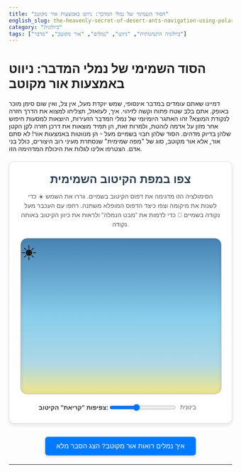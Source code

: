 ```yaml
---
title: "הסוד השמימי של נמלי המדבר: ניווט באמצעות אור מקוטב"
english_slug: the-heavenly-secret-of-desert-ants-navigation-using-polarized-light
category: "ביולוגיה"
tags: ["ביולוגיה התנהגותית", "ניווט", "נמלים", "אור מקוטב", "מדבר"]
---
```

# הסוד השמימי של נמלי המדבר: ניווט באמצעות אור מקוטב

דמיינו שאתם עומדים במדבר אינסופי, שמש יוקדת מעל, אין צל, ואין שום סימן מוכר באופק. אתם בלב שטח פתוח וקשה לזיהוי. איך, לעזאזל, תצליחו למצוא את הדרך חזרה לנקודת המוצא? זהו האתגר היומיומי של נמלי המדבר הזעירות, היוצאות למסעות חיפוש אחר מזון על אדמה לוהטת, ולמרות זאת, הן תמיד מוצאות את דרכן חזרה לקן הקטן שלהן בדיוק מדהים. הסוד שלהן חבוי בשמיים מעל - הן מנווטות באמצעות אור! לא סתם אור, אלא אור מקוטב, סוג של "מפה שמימית" שנסתרת מעיני רוב היצורים, כולל בני אדם. הצטרפו אלינו לגלות את היכולת המדהימה הזו.

<div id="ant-navigation-app">
    <h2 class="app-title">צפו במפת הקיטוב השמימית</h2>
    <p class="app-description">
        הסימולציה הזו מדגימה את דפוס הקיטוב בשמיים. גררו את השמש ☀️ כדי לשנות את מיקומה וצפו כיצד הדפוס המופלא משתנה. רחפו עם העכבר מעל נקודה בשמיים 🐜 כדי לדמות את "מבט הנמלה" ולראות את כיוון הקיטוב באותה נקודה.
    </p>
    <div class="sky-container">
        <canvas id="sky-canvas"></canvas>
        <div id="sun">☀️</div> <!-- Using emoji for visual appeal -->
        <div id="ant-eye-indicator" style="display: none;">🐜</div>
        <div id="polarization-info" style="display: none;"></div>
    </div>
    <div class="controls">
        <label for="polarization-density" class="control-label">צפיפות "קריאת" הקיטוב:</label>
        <input type="range" id="polarization-density" min="20" max="120" value="60">
        <span class="control-value">בינונית</span>
    </div>
</div>

<style>
    #ant-navigation-app {
        font-family: 'Arial', sans-serif; /* Use a common, clear font */
        margin: 20px auto; /* Center the app */
        padding: 25px;
        border: 1px solid #e0e0e0;
        border-radius: 12px; /* More rounded corners */
        background-color: #ffffff; /* White background */
        text-align: center;
        box-shadow: 0 4px 8px rgba(0, 0, 0, 0.1); /* Subtle shadow */
        max-width: 650px; /* Max width for better readability */
    }

    .app-title {
        color: #2c3e50; /* Darker blue-grey */
        margin-top: 0;
        margin-bottom: 10px;
        font-size: 1.8em;
    }

    .app-description {
        color: #555;
        font-size: 1em;
        margin-bottom: 20px;
        line-height: 1.5;
    }

    .sky-container {
        position: relative;
        width: 100%;
        max-width: 600px; /* Match app max-width consideration */
        height: 350px; /* Slightly taller sky */
        margin: 20px auto;
        background: linear-gradient(to bottom, #4682B4 0%, #87CEEB 50%, #ADD8E6 80%, #F0E68C 100%); /* More complex, appealing gradient */
        border-radius: 15px; /* More rounded sky container */
        overflow: hidden;
        cursor: grab; /* Indicate draggable */
        border: 1px solid #c0c0c0;
        box-shadow: inset 0 0 10px rgba(0,0,0,0.1); /* Inner shadow */
        transition: transform 0.3s ease; /* Smooth transition on hover/drag */
    }

    .sky-container:hover {
         transform: scale(1.01); /* Slight hover effect */
    }

    .sky-container.dragging {
        cursor: grabbing;
        transform: scale(1.01); /* Keep effect while dragging */
    }

    #sky-canvas {
        position: absolute;
        top: 0;
        left: 0;
        width: 100%;
        height: 100%;
        z-index: 1; /* Below sun and ant eye */
        opacity: 0.7; /* Make pattern slightly transparent */
    }

    #sun {
        position: absolute;
        font-size: 40px; /* Emoji size */
        cursor: grab;
        z-index: 10;
        user-select: none; /* Prevent text selection */
        transition: left 0.3s ease-out, top 0.3s ease-out; /* Smooth movement */
    }

    #sun.dragging {
         cursor: grabbing;
    }

    #ant-eye-indicator {
        position: absolute;
        font-size: 28px;
        text-align: center;
        cursor: pointer;
        z-index: 20;
        pointer-events: none; /* Does not block clicks on canvas */
        transition: left 0.1s ease-out, top 0.1s ease-out; /* Smooth follow */
        text-shadow: 0 0 5px rgba(255, 255, 255, 0.5); /* Subtle glow */
    }

    #polarization-info {
        position: absolute;
        bottom: 15px;
        left: 15px;
        background-color: rgba(255, 255, 255, 0.95); /* More opaque background */
        padding: 8px 12px;
        border-radius: 6px;
        font-size: 0.9em;
        color: #333;
        z-index: 30;
        pointer-events: none;
        min-width: 150px; /* Ensure minimum width */
        text-align: right;
        box-shadow: 0 2px 5px rgba(0,0,0,0.1);
    }

    .controls {
        margin-top: 20px;
        font-size: 1em;
        color: #333;
        display: flex; /* Use flexbox for better alignment */
        justify-content: center;
        align-items: center;
    }

    .controls label {
        margin-left: 10px;
        font-weight: bold;
    }

    .controls input[type="range"] {
        flex-grow: 0; /* Don't let the slider grow */
        width: 150px; /* Fixed width for slider */
        margin-right: 10px;
        cursor: pointer;
    }

     .controls .control-value {
         min-width: 60px; /* Allocate space for the value text */
         text-align: left;
         font-size: 0.9em;
         color: #555;
     }


    #explanation-button {
        display: block;
        margin: 30px auto 20px auto; /* More space */
        padding: 12px 25px; /* Larger padding */
        font-size: 1.1em;
        cursor: pointer;
        border: none;
        border-radius: 6px; /* More rounded */
        background-color: #007bff; /* Primary blue */
        color: white;
        transition: background-color 0.3s ease, transform 0.1s ease;
        box-shadow: 0 2px 5px rgba(0,0,0,0.2);
    }

    #explanation-button:hover {
        background-color: #0056b3;
        transform: translateY(-2px); /* Slight lift effect */
    }
     #explanation-button:active {
         transform: translateY(0);
     }

    #full-explanation {
        margin-top: 20px;
        padding: 20px;
        border: 1px solid #e0e0e0;
        border-radius: 12px;
        background-color: #f8f9fa; /* Light grey background */
        text-align: right;
        display: none; /* Initially hidden */
        line-height: 1.7;
        color: #333;
    }

    #full-explanation h3 {
        color: #0056b3; /* Match button hover color */
        margin-top: 1.5em; /* More space above headings */
        margin-bottom: 0.8em;
        font-size: 1.3em;
        border-bottom: 1px solid #cce5ff; /* Subtle underline */
        padding-bottom: 5px;
    }
    #full-explanation h3:first-child {
         margin-top: 0;
    }

    #full-explanation p {
        margin-bottom: 1em;
    }

    /* Responsive adjustments */
    @media (max-width: 700px) {
        #ant-navigation-app {
            margin: 10px;
            padding: 15px;
        }
        .sky-container {
            height: 250px;
        }
        .app-title {
            font-size: 1.5em;
        }
        .app-description {
            font-size: 0.95em;
        }
        .controls {
             flex-direction: column; /* Stack controls on small screens */
             align-items: flex-end;
        }
        .controls label {
             margin-bottom: 5px;
             margin-left: 0;
        }
        .controls input[type="range"] {
             width: 100%; /* Make slider full width */
             margin-right: 0;
        }
        .controls .control-value {
             width: 100%;
             text-align: center;
             margin-top: 5px;
        }
        #explanation-button {
            padding: 10px 20px;
            font-size: 1em;
        }
         #polarization-info {
             left: 50%;
             transform: translateX(-50%);
             bottom: 5px;
             top: auto; /* Ensure it's anchored to the bottom */
         }
    }

</style>

<button id="explanation-button">איך נמלים רואות אור מקוטב? הצג הסבר מלא</button>

<div id="full-explanation">
    <h3>המדבר כאתגר ניווט בלתי נתפס</h3>
    נמלי המדבר מהסוג *Cataglyphis* הן אלופות הישרדות בסביבות קיצוניות. הן יוצאות ממחילתן התת-קרקעית אל פני השטח הלוהטים של המדבר כדי לחפש מזון מפוזר. הטמפרטורה על הקרקע יכולה לטפס עד 70 מעלות צלזיוס! שהות ארוכה מדי בחוץ היא גזר דין מוות. הן חייבות למצוא את דרכן חזרה לקן הקטנטן במהירות שיא, לעיתים לאחר מסע מפותל וארוך של עשרות ואף מאות מטרים בשטח שכולו דיונות או סלעים אחידים למראה. איך הן עושות זאת ללא GPS, ללא שובל ריח קבוע (שמתפוגג בחום הקיצוני), ולרוב ללא סימני דרך בולטים? זהו פלא ביולוגי.

    <h3>אור מקוטב: מצפן שמימי נסתר</h3>
    הסוד טמון באופן שבו הן "קוראות" את האור המגיע אליהן מהשמיים. אור השמש, כשהוא חודר לאטמוספרה, פוגע במולקולות האוויר ומתפזר. פיזור זה (פיזור ריילי, שגם גורם לשמיים להיראות כחולים) גורם לאור להפוך ל"מקוטב". משמעות הדבר היא שגלי האור מתנודדים בכיוון מועדף אחד, ולא באופן אקראי בכל הכיוונים. דמיינו חבל שאתם מניעים למעלה-למטה (קיטוב אנכי) לעומת חבל שאתם מניעים ימינה-שמאלה (קיטוב אופקי). האור המפוזר בשמיים יוצר תבנית קיטוב קבועה וצפויה ביחס למיקום השמש, מעין "מפת קיטוב" על כיפת השמיים. גם אם השמש עצמה מוסתרת חלקית (למשל מאחורי אבן או בשעת שקיעה), מפת הקיטוב הזו נשארת יציבה יחסית ומספקת מידע על כיוון השמש.

    <h3>עיני הנמלה: מפענחות את שפת האור</h3>
    כדי לנצל את המצפן השמימי הזה, נמלי המדבר מצוידות במערכת ראייה מיוחדת. בחלק העליון של כל עין מורכבת יש להן אזור קטן המכיל תאים קולטי אור (פוטורצפטורים) המסודרים בצורה ייחודית ביותר. תאים אלה "רגישים לכיוון" - הם מגיבים בעוצמה שונה לאור בהתאם לכיוון הקיטוב שלו. כל תא כזה מכוון לזיהוי קיטוב בזווית מסוימת. על ידי השוואת האותות המתקבלים ממספר תאים המכוונים לזוויות שונות, הנמלה יכולה לחשב במדויק את כיוון הקיטוב השולט באותה נקודה בשמיים. זה כאילו יש להן מצפן פנימי מובנה, המבוסס על ניתוח אור השמיים.

    <h3>ניווט לפי קיטוב: השימוש במפת השמיים</h3>
    נמלה שיוצאת מהקן יכולה "לקרוא" את כיוון הקיטוב בחלק מסוים של השמיים ולשמור על זווית קבועה ביחס אליו כדי לנוע בקו ישר מהקן. כשהיא מוצאת מזון ורוצה לחזור הביתה, היא פשוט משנה את הזווית ביחס לאותו כיוון קיטוב (או לנקודה אחרת בשמיים, תלוי באסטרטגיה המדויקת) כדי לפנות חזרה לכיוון הקן. מפת הקיטוב השמימית, הנוצרת על ידי השמש, מספקת לה כיוון אבסולוטי (צפון/דרום/מזרח/מערב יחסית למיקום השמש) גם בסביבה חסרת תוואי שטח.

    <h3>לא רק קיטוב: ארגז כלים ניווטי מגוון</h3>
    חשוב לציין שניווט באמצעות קיטוב האור אינו שיטת הניווט היחידה של נמלי המדבר. הן משלבות אותה עם יכולות נוספות שיוצרות יחד מערכת ניווט סופר-יעילה:
    *   **אינטגרציית מסלול ("מונה צעדים" פנימי):** הנמלה עוקבת אחרי מספר הצעדים שעשתה והכיוונים אליהם פנתה בדרכה החוצה, ובכך מחשבת באופן רציף את מיקומה היחסי לקן. מערכת הקיטוב מסייעת לה לשמור על כיוון ישר ולעדכן את ה"מונה" הזה.
    *   **סימני דרך חזותיים (קרובים לקן):** בסמוך לקן, שם עשויים להיות אבנים או צמחים בולטים, הן משתמשות גם בזיכרון חזותי כדי לזהות את הסביבה הקרובה ולוודא שהן הגיעו ליעד המדויק.
    *   **רמזי ריח (בסמוך מאוד לקן):** ממש ליד פתח הקן, הן עשויות להיעזר ברמזי ריח עדינים כדי למצוא את הכניסה המדויקת.
    השילוב של מנגנונים אלה מאפשר לנמלה למצוא את דרכה הביתה באמינות כמעט מוחלטת, גם לאחר מסעות ארוכים בשטח עוין.

    <h3>ללמוד מהטבע: השראה לטכנולוגיה</h3>
    המחקר המרתק על ניווט נמלי המדבר לא רק חושף בפנינו פלאים ביולוגיים, אלא גם משמש השראה לטכנולוגיה אנושית. היכולת לזהות קיטוב אור ולנצל אותו לניווט היא תחום פעיל בפיתוח, וישנם ניסיונות לבנות חיישני קיטוב שישמשו מערכות ניווט אוטונומיות, במיוחד במצבים בהם GPS אינו זמין או מדויק. זהו עוד מקרה בו הטבע הקדים את הטכנולוגיה האנושית, וממשיך לספק לנו רעיונות יצירתיים.
</div>

<script>
document.addEventListener('DOMContentLoaded', () => {
    const skyContainer = document.querySelector('.sky-container');
    const skyCanvas = document.getElementById('sky-canvas');
    const sun = document.getElementById('sun');
    const antEyeIndicator = document.getElementById('ant-eye-indicator');
    const polarizationInfo = document.getElementById('polarization-info');
    const densityInput = document.getElementById('polarization-density');
    const densityValueSpan = document.querySelector('.controls .control-value');
    const ctx = skyCanvas.getContext('2d');

    let sunDragging = false;
    // Initial sun position - slightly offset from center top
    let sunPosition = { x: skyContainer.offsetWidth / 2 + 50, y: 80 };

    // Apply initial sun position style
    sun.style.left = `${sunPosition.x}px`;
    sun.style.top = `${sunPosition.y}px`;
    sun.style.transform = 'translate(-50%, -50%)'; // Center the emoji/div

    const updateCanvasSize = () => {
        skyCanvas.width = skyContainer.offsetWidth;
        skyCanvas.height = skyContainer.offsetHeight;
        // No need to reposition sun on resize if using percentage?
        // Let's keep absolute for simpler drag clamping.
        // Re-draw pattern on resize
        drawPolarizationPattern();
    };

    const drawPolarizationPattern = () => {
        ctx.clearRect(0, 0, skyCanvas.width, skyCanvas.height);

        const sunX = sunPosition.x;
        const sunY = sunPosition.y;

        const density = parseInt(densityInput.value);
        // Adjust step based on density and canvas size
        const stepX = skyCanvas.width / density;
        const stepY = skyCanvas.height / density * (skyCanvas.width / skyCanvas.height); // Maintain aspect ratio effect on density


        ctx.strokeStyle = 'rgba(70, 130, 180, 0.5)'; // SteelBlue with transparency
        ctx.lineWidth = 0.7; // Thinner lines

        for (let i = 0; i < density; i++) {
            for (let j = 0; j < density; j++) {
                const pX = (i + 0.5) * stepX;
                const pY = (j + 0.5) * stepY;

                // Simplified model: Polarization direction is perpendicular to the line
                // from the point (pX, pY) to the sun (sunX, sunY).
                const dx_sun = pX - sunX;
                const dy_sun = pY - sunY;
                let angle = Math.atan2(dy_sun, dx_sun); // Angle from point to sun

                // Polarization is perpendicular to this vector
                angle += Math.PI / 2;

                // Adjust line length based on density for better visual spread
                const lineLength = Math.min(stepX, stepY) * 0.4;

                const x1 = pX - lineLength * Math.cos(angle);
                const y1 = pY - lineLength * Math.sin(angle);
                const x2 = pX + lineLength * Math.cos(angle);
                const y2 = pY + lineLength * Math.sin(angle);

                ctx.beginPath();
                ctx.moveTo(x1, y1);
                ctx.lineTo(x2, y2);
                ctx.stroke();
            }
        }
         // Optional: Draw anti-sun point (for better visualization if needed)
         // const antiSunX = skyCanvas.width - sunX;
         // const antiSunY = skyCanvas.height - sunY;
         // ctx.fillStyle = 'rgba(255,0,0,0.5)';
         // ctx.beginPath();
         // ctx.arc(antiSunX, antiSunY, 5, 0, Math.PI * 2);
         // ctx.fill();
    };

    // Sun Drag functionality
    const startDragging = (e) => {
        sunDragging = true;
        skyContainer.classList.add('dragging');
        sun.classList.add('dragging');
        // Prevent default drag behavior for images etc.
        if (e.target.tagName === 'IMG') e.preventDefault();

        // Add event listeners to the whole document to ensure dragging continues
        // even if the cursor leaves the sun element.
        document.addEventListener('mousemove', onDrag);
        document.addEventListener('mouseup', stopDragging);
        document.addEventListener('touchmove', onDrag);
        document.addEventListener('touchend', stopDragging);
    };

    const onDrag = (e) => {
        if (!sunDragging) return;
        e.preventDefault(); // Prevent scrolling on touch devices

        const rect = skyContainer.getBoundingClientRect();
        let clientX, clientY;

        // Determine clientX and clientY based on event type
        if (e.type.startsWith('touch')) {
            clientX = e.touches[0].clientX;
            clientY = e.touches[0].clientY;
        } else {
            clientX = e.clientX;
            clientY = e.clientY;
        }

        let x = clientX - rect.left;
        let y = clientY - rect.top;

        // Clamp sun position within container bounds
        // Adjust clamping slightly to keep the center of the sun visible
        x = Math.max(10, Math.min(x, skyContainer.offsetWidth - 10));
        y = Math.max(10, Math.min(y, skyContainer.offsetHeight - 10));


        sunPosition = { x, y };
        // Update position immediately for smooth dragging
        sun.style.left = `${x}px`;
        sun.style.top = `${y}px`;

        drawPolarizationPattern(); // Redraw pattern based on new sun position
    };

    const stopDragging = () => {
        if (!sunDragging) return; // Check flag just in case
        sunDragging = false;
        skyContainer.classList.remove('dragging');
        sun.classList.remove('dragging');
        // Remove event listeners from the document
        document.removeEventListener('mousemove', onDrag);
        document.removeEventListener('mouseup', stopDragging);
        document.removeEventListener('touchmove', onDrag);
        document.removeEventListener('touchend', stopDragging);
    };

    // Attach drag listeners
    sun.addEventListener('mousedown', startDragging);
    sun.addEventListener('touchstart', (e) => {
         // Prevent default touch behavior which might interfere with dragging (e.g., scrolling)
         e.preventDefault();
         // Simulate mouse event for touch handling simplicity in startDragging
         const touch = e.touches[0];
         startDragging({ clientX: touch.clientX, clientY: touch.clientY, target: sun, type: 'touchstart' });
     });


    // Ant Eye/Polarization Info functionality (using mousemove/touchmove on canvas)
    const updateAntEye = (e) => {
         e.preventDefault(); // Prevent potential touch issues

        const rect = skyCanvas.getBoundingClientRect();
        let clientX, clientY;

        if (e.type.startsWith('touch')) {
             if (e.touches.length === 0) return; // No active touch
             clientX = e.touches[0].clientX;
             clientY = e.touches[0].clientY;
         } else {
             clientX = e.clientX;
             clientY = e.clientY;
         }

        const x = clientX - rect.left;
        const y = clientY - rect.top;

        // Clamp ant eye position within container bounds slightly
         const eyeSize = 15; // Approximate size for clamping
         const clampedX = Math.max(eyeSize, Math.min(x, skyCanvas.width - eyeSize));
         const clampedY = Math.max(eyeSize, Math.min(y, skyCanvas.height - eyeSize));


        // Position the ant eye indicator
        antEyeIndicator.style.display = 'block';
        antEyeIndicator.style.left = `${clampedX}px`;
        antEyeIndicator.style.top = `${clampedY}px`;
        // Adjust transform to center emoji (emoji baseline is not centered)
        antEyeIndicator.style.transform = 'translate(-50%, -70%)';


        // Calculate and display polarization direction
        const sunX = sunPosition.x;
        const sunY = sunPosition.y;

        const dx_sun = clampedX - sunX;
        const dy_sun = clampedY - sunY;
        let angle = Math.atan2(dy_sun, dx_sun); // Angle from point to sun

        // Polarization direction is perpendicular to the point-to-sun line
        let polarizationAngle = angle + Math.PI / 2;

        // Normalize angle to be between 0 and PI (polarization is bidirectional)
        polarizationAngle = (polarizationAngle + Math.PI) % Math.PI; // Normalize to 0 to PI

        // Convert to degrees (0-180)
        let polarizationAngleDeg = polarizationAngle * 180 / Math.PI;

        // Update info box position - try to keep it near the indicator but avoid edges
        const infoWidth = 160; // Estimate info box width
        const infoHeight = 50; // Estimate info box height
        let infoLeft = clampedX + 20;
        let infoTop = clampedY - 40;

        // Adjust if too close to right edge
        if (infoLeft + infoWidth > rect.width - 10) {
            infoLeft = clampedX - infoWidth - 10; // Position to the left
        }
        // Adjust if too close to top edge
        if (infoTop < 10) {
            infoTop = clampedY + 20; // Position below
        }
         // Adjust if too close to bottom edge
         if (infoTop + infoHeight > rect.height - 10) {
             infoTop = rect.height - infoHeight - 10; // Anchor to bottom
         }


        polarizationInfo.style.display = 'block';
        polarizationInfo.style.left = `${infoLeft}px`;
        polarizationInfo.style.top = `${infoTop}px`;


        // Update text - A simplified textual description based on the angle
        let directionText;
        if (polarizationAngleDeg >= 170 || polarizationAngleDeg < 10) {
            directionText = "כמעט אופקי";
        } else if (polarizationAngleDeg >= 10 && polarizationAngleDeg < 80) {
            directionText = "אלכסוני";
        } else if (polarizationAngleDeg >= 80 && polarizationAngleDeg < 100) {
             directionText = "כמעט אנכי";
        }
         else if (polarizationAngleDeg >= 100 && polarizationAngleDeg < 170) {
             directionText = "אלכסוני";
         } else {
             directionText = ""; // Should not happen with 0-180 range
         }

        polarizationInfo.innerHTML = `כיוון קיטוב: ${directionText}<br>(${Math.round(polarizationAngleDeg)}°)`;
    };

     skyCanvas.addEventListener('mousemove', updateAntEye);
     skyCanvas.addEventListener('touchmove', updateAntEye);


     skyCanvas.addEventListener('mouseout', () => {
         antEyeIndicator.style.display = 'none';
         polarizationInfo.style.display = 'none';
     });
      skyCanvas.addEventListener('touchend', () => {
         antEyeIndicator.style.display = 'none';
         polarizationInfo.style.display = 'none';
     });


    // Density control
    const updateDensityValueLabel = () => {
        const value = parseInt(densityInput.value);
        let text;
        if (value < 40) text = "נמוכה";
        else if (value < 80) text = "בינונית";
        else text = "גבוהה";
        densityValueSpan.textContent = text;
    };

    densityInput.addEventListener('input', () => {
        drawPolarizationPattern();
        updateDensityValueLabel();
    });


    // Explanation toggle functionality
    const explanationButton = document.getElementById('explanation-button');
    const fullExplanation = document.getElementById('full-explanation');

    explanationButton.addEventListener('click', () => {
        if (fullExplanation.style.display === 'none') {
            fullExplanation.style.display = 'block';
            explanationButton.textContent = 'הסתר הסבר מלא';
             // Optional: Scroll to explanation or make it smooth
             fullExplanation.scrollIntoView({ behavior: 'smooth', block: 'start' });
        } else {
            fullExplanation.style.display = 'none';
            explanationButton.textContent = 'איך נמלים רואות אור מקוטב? הצג הסבר מלא';
        }
    });

    // Initialize app
    updateCanvasSize(); // Set initial size and draw pattern
    updateDensityValueLabel(); // Set initial density label

    // Add resize observer if needed for more complex layouts, but simple window resize is enough here
    window.addEventListener('resize', updateCanvasSize);

    // Initial sun position requires canvas size to be set
    // Re-position sun once canvas size is known (after initial updateCanvasSize)
     // sun.style.left = `${sunPosition.x}px`;
     // sun.style.top = `${sunPosition.y}px`;
     // sun.style.transform = 'translate(-50%, -50%)';

});
</script>
---